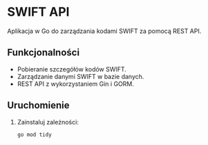 # SWIFT API

Aplikacja w Go do zarządzania kodami SWIFT za pomocą REST API.

## Funkcjonalności
- Pobieranie szczegółów kodów SWIFT.
- Zarządzanie danymi SWIFT w bazie danych.
- REST API z wykorzystaniem Gin i GORM.

## Uruchomienie
1. Zainstaluj zależności:
   ```bash
   go mod tidy
